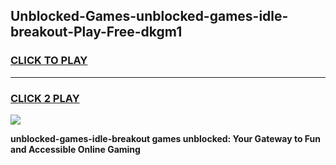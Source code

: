 
## Unblocked-Games-unblocked-games-idle-breakout-Play-Free-dkgm1
<h3>
<a href="https://premium76.site?title=unblocked-games-idle-breakout&ref=23A">CLICK TO PLAY</a></h3>
<hr>

<h3>
<a href="https://premium76.site?title=unblocked-games-idle-breakout&ref=23A">CLICK 2 PLAY</a>
  
</h3>

<a href="https://premium76.site?title=unblocked-games-idle-breakout&ref=23A"><img src="https://clearcache.store/games.png"></a>


**unblocked-games-idle-breakout games unblocked: Your Gateway to Fun and Accessible Online Gaming**
